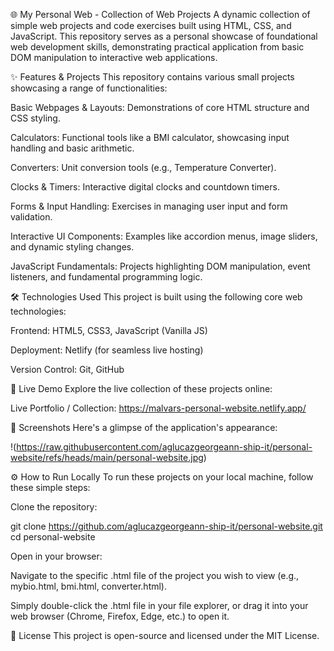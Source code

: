 🌐 My Personal Web - Collection of Web Projects
A dynamic collection of simple web projects and code exercises built using HTML, CSS, and JavaScript. This repository serves as a personal showcase of foundational web development skills, demonstrating practical application from basic DOM manipulation to interactive web applications.

✨ Features & Projects
This repository contains various small projects showcasing a range of functionalities:

Basic Webpages & Layouts: Demonstrations of core HTML structure and CSS styling.

Calculators: Functional tools like a BMI calculator, showcasing input handling and basic arithmetic.

Converters: Unit conversion tools (e.g., Temperature Converter).

Clocks & Timers: Interactive digital clocks and countdown timers.

Forms & Input Handling: Exercises in managing user input and form validation.

Interactive UI Components: Examples like accordion menus, image sliders, and dynamic styling changes.

JavaScript Fundamentals: Projects highlighting DOM manipulation, event listeners, and fundamental programming logic.

🛠 Technologies Used
This project is built using the following core web technologies:

Frontend: HTML5, CSS3, JavaScript (Vanilla JS)

Deployment: Netlify (for seamless live hosting)

Version Control: Git, GitHub

🚀 Live Demo
Explore the live collection of these projects online:

Live Portfolio / Collection: https://malvars-personal-website.netlify.app/

📸 Screenshots
Here's a glimpse of the application's appearance:

!(https://raw.githubusercontent.com/aglucazgeorgeann-ship-it/personal-website/refs/heads/main/personal-website.jpg)

⚙️ How to Run Locally
To run these projects on your local machine, follow these simple steps:

Clone the repository:

git clone https://github.com/aglucazgeorgeann-ship-it/personal-website.git
cd personal-website

Open in your browser:

Navigate to the specific .html file of the project you wish to view (e.g., mybio.html, bmi.html, converter.html).

Simply double-click the .html file in your file explorer, or drag it into your web browser (Chrome, Firefox, Edge, etc.) to open it.

📄 License
This project is open-source and licensed under the MIT License.
